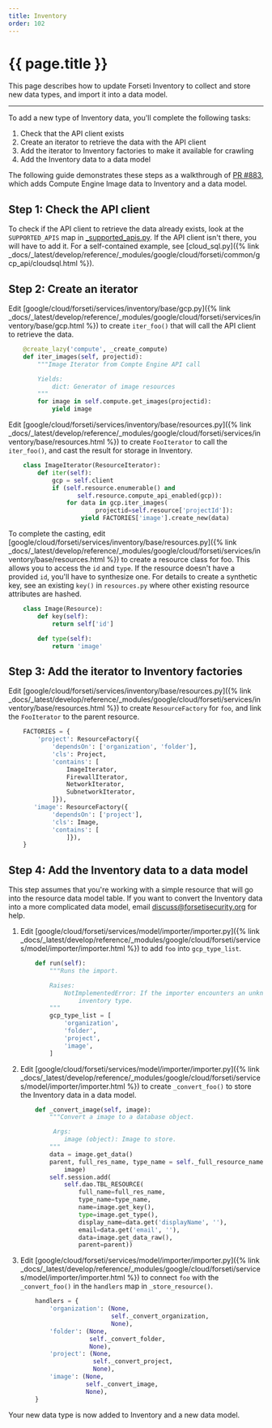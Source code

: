 ```yaml
---
title: Inventory
order: 102
---
```


# {{ page.title }}

This page describes how to update Forseti Inventory to collect and store new
data types, and import it into a data model.

---

To add a new type of Inventory data, you'll complete the following tasks:

1. Check that the API client exists
1. Create an iterator to retrieve the data with the API client
1. Add the iterator to Inventory factories to make it available for crawling
1. Add the Inventory data to a data model

The following guide demonstrates these steps as a walkthrough of 
[PR #883](https://github.com/forseti-security/forseti-security/pull/883),
which adds Compute Engine Image data to Inventory and a data model.

## Step 1: Check the API client

To check if the API client to retrieve the data already exists, look at the
`SUPPORTED_APIS` map in [_supported_apis.py](https://github.com/forseti-security/forseti-security/blob/master/google/cloud/forseti/common/gcp_api/_supported_apis.py).
If the API client isn't there, you will have to add it. For a self-contained example,
see [cloud_sql.py]({% link _docs/_latest/develop/reference/_modules/google/cloud/forseti/common/gcp_api/cloudsql.html %}).

## Step 2: Create an iterator

Edit
[google/cloud/forseti/services/inventory/base/gcp.py]({% link _docs/_latest/develop/reference/_modules/google/cloud/forseti/services/inventory/base/gcp.html %})
to create `iter_foo()` that will call the API client to retrieve the data.

```python
    @create_lazy('compute', _create_compute)
    def iter_images(self, projectid):
        """Image Iterator from Compte Engine API call

        Yields:
            dict: Generator of image resources
        """
        for image in self.compute.get_images(projectid):
            yield image
```

Edit
[google/cloud/forseti/services/inventory/base/resources.py]({% link _docs/_latest/develop/reference/_modules/google/cloud/forseti/services/inventory/base/resources.html %})
to create `FooIterator` to call the `iter_foo()`, and cast the result for storage
in Inventory.

```python
    class ImageIterator(ResourceIterator):
        def iter(self):
            gcp = self.client
            if (self.resource.enumerable() and
                   self.resource.compute_api_enabled(gcp)):
                for data in gcp.iter_images(
                        projectid=self.resource['projectId']):
                    yield FACTORIES['image'].create_new(data)
```

To complete the casting, edit
[google/cloud/forseti/services/inventory/base/resources.py]({% link _docs/_latest/develop/reference/_modules/google/cloud/forseti/services/inventory/base/resources.html %})
to create a resource class for foo. This allows you to access the `id` and `type`.
If the resource doesn't have a provided `id`, you'll have to synthesize one. For
details to create a synthetic key, see an existing `key()` in `resources.py`
where other existing resource attributes are hashed.


```python
    class Image(Resource):
        def key(self):
            return self['id']

        def type(self):
            return 'image'
```

## Step 3: Add the iterator to Inventory factories

Edit
[google/cloud/forseti/services/inventory/base/resources.py]({% link _docs/_latest/develop/reference/_modules/google/cloud/forseti/services/inventory/base/resources.html %})
to create `ResourceFactory` for `foo`, and link the `FooIterator` to the parent resource.

```python
    FACTORIES = {
        'project': ResourceFactory({
            'dependsOn': ['organization', 'folder'],
            'cls': Project,
            'contains': [
                ImageIterator,
                FirewallIterator,
                NetworkIterator,
                SubnetworkIterator,
            ]}),
       'image': ResourceFactory({
            'dependsOn': ['project'],
            'cls': Image,
            'contains': [
                ]}),
    }
```

## Step 4: Add the Inventory data to a data model

This step assumes that you're working with a simple resource that
will go into the resource data model table. If you want to convert
the Inventory data into a more complicated data model, email
[discuss@forsetisecurity.org](mailto:discuss@forsetisecurity.org) for
help.

1. Edit
[google/cloud/forseti/services/model/importer/importer.py]({% link _docs/_latest/develop/reference/_modules/google/cloud/forseti/services/model/importer/importer.html %})
to add `foo` into `gcp_type_list`.
    ```python
        def run(self):
            """Runs the import.

            Raises:
                NotImplementedError: If the importer encounters an unknown
                    inventory type.
            """
            gcp_type_list = [
                'organization',
                'folder',
                'project',
                'image',
            ]
    ```
1. Edit
[google/cloud/forseti/services/model/importer/importer.py]({% link _docs/_latest/develop/reference/_modules/google/cloud/forseti/services/model/importer/importer.html %})
to create `_convert_foo()` to store the Inventory data in a data model.
    ```python
        def _convert_image(self, image):
            """Convert a image to a database object.

             Args:
                image (object): Image to store.
            """
            data = image.get_data()
            parent, full_res_name, type_name = self._full_resource_name(
                image)
            self.session.add(
                self.dao.TBL_RESOURCE(
                    full_name=full_res_name,
                    type_name=type_name,
                    name=image.get_key(),
                    type=image.get_type(),
                    display_name=data.get('displayName', ''),
                    email=data.get('email', ''),
                    data=image.get_data_raw(),
                    parent=parent))
    ```
1. Edit
[google/cloud/forseti/services/model/importer/importer.py]({% link _docs/_latest/develop/reference/_modules/google/cloud/forseti/services/model/importer/importer.html %})
to connect `foo` with the `_convert_foo()` in the `handlers` map in
`_store_resource()`.
    ```python
        handlers = {
            'organization': (None,
                             self._convert_organization,
                             None),
            'folder': (None,
                       self._convert_folder,
                       None),
            'project': (None,
                        self._convert_project,
                        None),
            'image': (None,
                      self._convert_image,
                      None),
        }
    ```
Your new data type is now added to Inventory and a new data model.
